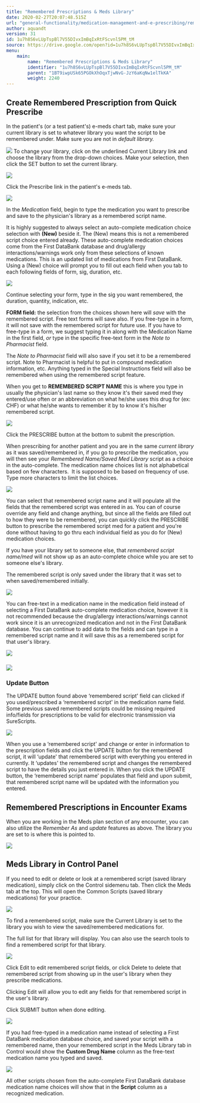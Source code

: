 ```yaml
---
title: "Remembered Prescriptions & Meds Library"
date: 2020-02-27T20:07:48.515Z
url: "general-functionality/medication-management-and-e-prescribing/remembered-prescriptions-and-meds-libr.html"
author: aquandt
version: 31
id: 1u7h8S6vLUpTspBl7V55DIvxImBqIxRtFScvnl5PM_tM
source: https://drive.google.com/open?id=1u7h8S6vLUpTspBl7V55DIvxImBqIxRtFScvnl5PM_tM
menu:
    main:
        name: "Remembered Prescriptions & Meds Library"
        identifier: "1u7h8S6vLUpTspBl7V55DIvxImBqIxRtFScvnl5PM_tM"
        parent: "1BT9iwpUSk65PGOkXhOqxTjwNvG-JzY6aKqNw1elTkKA"
        weight: 2240
---
```

## Create Remembered Prescription from Quick Prescribe

In the patient's (or a test patient's) e-meds chart tab, make sure your current library is set to whatever library you want the script to be remembered under. Make sure you are not in *default library.*

![](../../external_files/b5f680b75d48540a70420e4fa8bd1342.png)
To change your library, click on the underlined Current Library link and choose the library from the drop-down choices. Make your selection, then click the SET button to set the current library.

![](../../external_files/b593374e3d696045a367a2a2481605bf.png)

Click the Prescribe link in the patient's e-meds tab.

![](../../external_files/d203542cfedffba54db534e9b9b70e4a.png)

In the *Medication* field, begin to type the medication you want to prescribe and save to the physician's library as a remembered script name.

It is highly suggested to always select an auto-complete medication choice selection with **(New)** beside it. The (New) means this is not a remembered script choice entered already. These auto-complete medication choices come from the First DataBank database and drug/allergy interactions/warnings work only from these selections of known medications. This is an updated list of medications from First DataBank. Using a (New) choice will prompt you to fill out each field when you tab to each following fields of form, sig, duration, etc.

![](../../external_files/be5cd7978b88f1dd9ce09d41b29ed70d.png)

Continue selecting your form, type in the sig you want remembered, the duration, quantity, indication, etc.

**FORM field:** the selection from the choices shown here will *save* with the remembered script. Free text forms will save also. If you free-type in a form, it will not save with the remembered script for future use. If you have to free-type in a form, we suggest typing it in along with the Medication Name in the first field, *or* type in the specific free-text form in the *Note to Pharmacist* field.

The *Note to Pharmacist* field will also save if you set it to be a remembered script. Note to Pharmacist is helpful to put in compound medication information, etc. Anything typed in the Special Instructions field will also be remembered when using the remembered script feature.

When you get to **REMEMBERED SCRIPT NAME** this is where you type in usually the physician's last name so they know it's their saved med they entered/use often or an abbreviation on what he/she uses this drug for (ex: CHF) or what he/she wants to remember it by to know it's his/her remembered script.

![](../../external_files/7538c17d18997c87ce494325d7e8dde7.png)

Click the PRESCRIBE button at the bottom to submit the prescription.

When prescribing for another patient and you are in the same *current library* as it was saved/remembered in, if you go to prescribe the medication, you will then see your *Remembered Name/Saved Med Library* script as a choice in the auto-complete. The medication name choices list is not alphabetical based on few characters.  It is supposed to be based on frequency of use. Type more characters to limit the list choices.

![](../../external_files/d3a030ea2b0002fb6faef0293c85f51f.png)

You can select that remembered script name and it will populate all the fields that the remembered script was entered in as. You can of course override any field and change anything, but since all the fields are filled out to how they were to be remembered, you can quickly click the PRESCRIBE button to prescribe the remembered script med for a patient and you're done without having to go thru each individual field as you do for (New) medication choices.

If you have your library set to someone else, that *remembered script name/med* will not show up as an auto-complete choice while you are set to someone else's library.

The remembered script is only saved under the library that it was set to when saved/remembered initially.

![](../../external_files/dba48aba2b656384c762f22b4eae0e23.png)

You can free-text in a medication name in the medication field instead of selecting a First DataBank auto-complete medication choice, however it is not recommended because the drug/allergy interactions/warnings cannot work since it is an unrecognized medication and not in the First DataBank database. You can continue to add data to the fields and can type in a remembered script name and it will save this as a remembered script for that user's library.

![](../../external_files/393e9f81a04ae6e29429f00ec3839013.png)

### ![](../../external_files/007c1cccc48f8aec9dda24f406a83807.png)

### Update Button

The UPDATE button found above ‘remembered script' field can clicked if you used/prescribed a ‘remembered script' in the medication name field. Some previous saved remembered scripts could be missing required info/fields for prescriptions to be valid for electronic transmission via SureScripts.

![](../../external_files/156bcae207c534081bb28cd2e2746c65.png)

When you use a ‘remembered script' and change or enter in information to the prescription fields and click the UPDATE button for the remembered script, it will ‘update' that remembered script with everything you entered in currently. It ‘updates' the remembered script and changes the remembered script to have the details you just entered in. When you click the UPDATE button, the ‘remembered script name' populates that field and upon submit, that remembered script name will be updated with the information you entered.

## Remembered Prescriptions in Encounter Exams

When you are working in the Meds plan section of any encounter, you can also utilize the *Remember As* and *update* features as above. The library you are set to is where this is pointed to.

![](../../external_files/c85906ca1adf47a3163d32fe84306fb8.png)

## Meds Library in Control Panel

If you need to edit or delete or look at a remembered script (saved library medication), simply click on the Control sidemenu tab. Then click the Meds tab at the top. This will open the Common Scripts (saved library medications) for your practice.

![](../../external_files/ca7ae1035ce5e59a3a260f684ab70b3f.png)

To find a remembered script, make sure the Current Library is set to the library you wish to view the saved/remembered medications for.

The full list for that library will display. You can also use the search tools to find a remembered script for that library.

![](../../external_files/db62c285dc0b0fb04ae53a4bc068aec7.png)

Click Edit to edit remembered script fields, or click Delete to delete that remembered script from showing up in the user's library when they prescribe medications.

Clicking Edit will allow you to edit any fields for that remembered script in the user's library.

Click SUBMIT button when done editing.

![](../../external_files/48bfae39e76c6d120954c767064a0881.png)

If you had free-typed in a medication name instead of selecting a First DataBank medication database choice, and saved your script with a remembered name, then your remembered script in the Meds Library tab in Control would show the **Custom Drug Name** column as the free-text medication name you typed and saved.

![](../../external_files/31484a2f5cf56301bfa40d3b8eb80578.png)

All other scripts chosen from the auto-complete First DataBank database medication name choices will show that in the **Script** column as a recognized medication.

